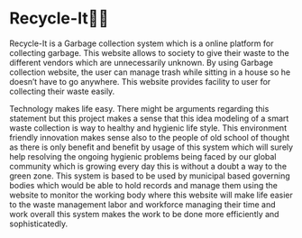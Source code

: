 # Recycle-It🚀🚀
Recycle-It is a Garbage collection system which is a online platform for collecting garbage. This website allows to society to give their waste to the different vendors which are unnecessarily unknown. By using Garbage collection website, the user can manage trash while sitting in a house so he doesn’t have to go anywhere. This website provides facility to user for collecting their waste easily.

Technology makes life easy. There might be arguments regarding this statement but this project makes a sense that this idea modeling of a smart waste collection is way to healthy and hygienic life style. This environment friendly innovation makes sense also to the people of old school of thought as there is only benefit and benefit by usage of this system which will surely help resolving the ongoing hygienic problems being faced by our global community which is growing every day this is without a doubt a way to the green zone. This system is based to be used by municipal based governing bodies which would be able to hold records and manage them using the website to monitor the working body where this website will make life easier to the waste management labor and workforce managing their time and work overall this system makes the work to be done more efficiently and sophisticatedly.


